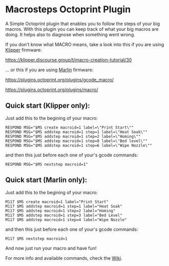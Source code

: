 # Macrosteps Octoprint Plugin
A Simple Octoprint plugin that enables you to follow the steps of your big macros.
With this plugin you can keep track of what your big macros are doing. It helps also to diagnose when something went wrong.

If you don't know what MACRO means, take a look into this if you are using [Klipper](https://www.klipper3d.org/) firmware:

https://klipper.discourse.group/t/macro-creation-tutorial/30

... or this if you are using [Marlin](https://marlinfw.org/) firmware:

https://plugins.octoprint.org/plugins/gcode_macro/

https://plugins.octoprint.org/plugins/macro/

## Quick start (Klipper only):

Just add this to the begining of your macro:

```
RESPOND MSG="$MS create macroid=1 label=\"Print Start\""
RESPOND MSG="$MS addstep macroid=1 step=1 label=\"Heat Soak\""
RESPOND MSG="$MS addstep macroid=1 step=2 label=\"Homing\""
RESPOND MSG="$MS addstep macroid=1 step=8 label=\"Bed level\""
RESPOND MSG="$MS addstep macroid=1 step=6 label=\"Wipe Nozzle\""
```

and then this just before each one of your's gcode commands:

```
RESPOND MSG="$MS nextstep macroid=1"
```

## Quick start (Marlin only):

Just add this to the begining of your macro:

```
M117 $MS create macroid=1 label="Print Start"
M117 $MS addstep macroid=1 step=1 label="Heat Soak"
M117 $MS addstep macroid=1 step=2 label="Homing"
M117 $MS addstep macroid=1 step=3 label="Bed Level"
M117 $MS addstep macroid=1 step=4 label="Wipe Nozzle"
```

and then this just before each one of your's gcode commands:

```
M117 $MS nextstep macroid=1
```

And now just run your macro and have fun!

For more info and available commands, check the [Wiki](https://github.com/SinisterRj/OctoPrint-Macrosteps/wiki).

